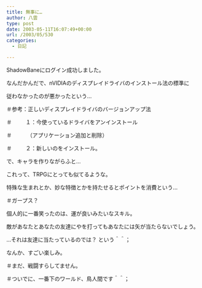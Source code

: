```yaml
---
title: 無事に…
author: 八雲
type: post
date: 2003-05-11T16:07:49+00:00
url: /2003/05/530
categories:
  - 日記

---
```

ShadowBaneにログイン成功しました。
  
なんだかんだで、nVIDIAのディスプレイドライバのインストール法の標準に
  
従わなかったのが悪かったという…
  
＃参考：正しいディスプレイドライバのバージョンアップ法
  
＃ 　 　１：今使っているドライバをアンインストール
  
＃ 　 　 （アプリケーション追加と削除）
  
＃ 　 　２：新しいのをインストール。

で、キャラを作りながらふと…
  
これって、TRPGにとっても似てるような。
  
特殊な生まれとか、妙な特徴とかを持たせるとポイントを消費という…
  
＃ガープス？
  
個人的に一番笑ったのは、運が良いみたいなスキル。
  
敵があなたとあなたの友達にやを打ってもあなたには矢が当たらないでしょう。
  
…それは友達に当たっているのでは？ という＾＾；

なんか、すごい楽しみ。
  
＃まだ、戦闘すらしてません。
  
＃ついでに、一番下のワールド、鳥人間です＾＾；